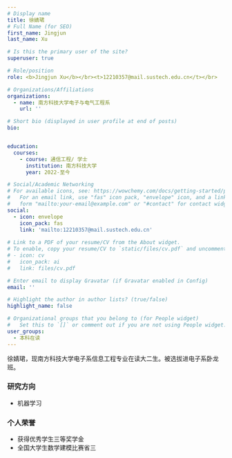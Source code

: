 ```yaml
---
# Display name
title: 徐婧珺
# Full Name (for SEO)
first_name: Jingjun
last_name: Xu

# Is this the primary user of the site?
superuser: true

# Role/position
role: <b>Jingjun Xu</b></br><t>12210357@mail.sustech.edu.cn</t></br>

# Organizations/Affiliations
organizations:
  - name: 南方科技大学电子与电气工程系
    url: ''

# Short bio (displayed in user profile at end of posts)
bio:


education:
  courses:
    - course: 通信工程/ 学士
      institution: 南方科技大学
      year: 2022-至今

# Social/Academic Networking
# For available icons, see: https://wowchemy.com/docs/getting-started/page-builder/#icons
#   For an email link, use "fas" icon pack, "envelope" icon, and a link in the
#   form "mailto:your-email@example.com" or "#contact" for contact widget.
social:
  - icon: envelope
    icon_pack: fas
    link: 'mailto:12210357@mail.sustech.edu.cn'
 
# Link to a PDF of your resume/CV from the About widget.
# To enable, copy your resume/CV to `static/files/cv.pdf` and uncomment the lines below.
# - icon: cv
#   icon_pack: ai
#   link: files/cv.pdf

# Enter email to display Gravatar (if Gravatar enabled in Config)
email: ''

# Highlight the author in author lists? (true/false)
highlight_name: false

# Organizational groups that you belong to (for People widget)
#   Set this to `[]` or comment out if you are not using People widget.
user_groups:
  - 本科在读
---
```


徐婧珺，现南方科技大学电子系信息工程专业在读大二生。被选拔进电子系卧龙班。

### **研究方向**
* 机器学习

### **个人荣誉**
* 获得优秀学生三等奖学金
* 全国大学生数学建模比赛省三
